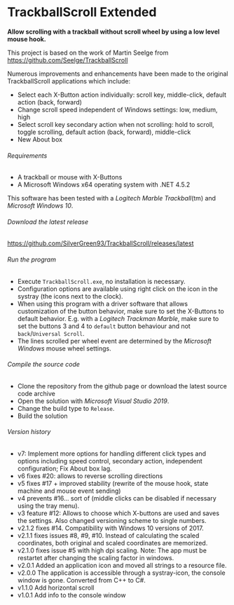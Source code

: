 TrackballScroll Extended
========================
**Allow scrolling with a trackball without scroll wheel by using a low level mouse hook.**

This project is based on the work of Martin Seelge from https://github.com/Seelge/TrackballScroll

Numerous improvements and enhancements have been made to the original TrackballScroll applications which include:

- Select each X-Button action individually: scroll key, middle-click, default action (back, forward)
- Change scroll speed independent of Windows settings: low, medium, high
- Select scroll key secondary action when not scrolling: hold to scroll, toggle scrolling, default action (back, forward), middle-click
- New About box

###### Requirements
- A trackball or mouse with X-Buttons
- A Microsoft Windows x64 operating system with .NET 4.5.2

This software has been tested with a *Logitech Marble Trackball*(tm) and *Microsoft Windows 10*.

###### Download the latest release
https://github.com/SilverGreen93/TrackballScroll/releases/latest

###### Run the program
- Execute `TrackballScroll.exe`, no installation is necessary.
- Configuration options are available using right click on the icon in the systray (the icons next to the clock).
- When using this program with a driver software that allows customization of the button behavior, make sure to set the X-Buttons to default behavior. E.g. with a *Logitech Trackman Marble*, make sure to set the buttons 3 and 4 to `default` button behaviour and not `back`/`Universal Scroll`.
- The lines scrolled per wheel event are determined by the *Microsoft Windows* mouse wheel settings.

###### Compile the source code
- Clone the repository from the github page or download the latest source code archive
- Open the solution with *Microsoft Visual Studio 2019*.
- Change the build type to `Release`.
- Build the solution

###### Version history
- v7: Implement more options for handling different click types and options including speed control, secondary action, independent configuration; Fix About box lag.
- v6 fixes #20: allows to reverse scrolling directions
- v5 fixes #17 + improved stability (rewrite of the mouse hook, state machine and mouse event sending)
- v4 prevents #16... sort of (middle clicks can be disabled if necessary using the tray menu).
- v3 feature #12: Allows to choose which X-buttons are used and saves the settings. Also changed versioning scheme to single numbers.
- v2.1.2 fixes #14. Compatibility with Windows 10 versions of 2017.
- v2.1.1 fixes issues #8, #9, #10. Instead of calculating the scaled coordinates, both original and scaled coordinates are memorized.
- v2.1.0 fixes issue #5 with high dpi scaling. Note: The app must be restartet after changing the scaling factor in windows.
- v2.0.1 Added an application icon and moved all strings to a resource file.
- v2.0.0 The application is accessible through a systray-icon, the console window is gone. Converted from C++ to C#.
- v1.1.0 Add horizontal scroll 
- v1.0.1 Add info to the console window
